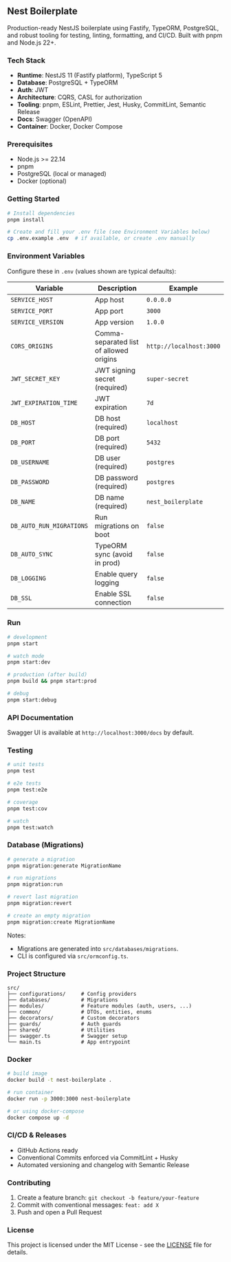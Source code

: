 ## Nest Boilerplate

Production-ready NestJS boilerplate using Fastify, TypeORM, PostgreSQL, and robust tooling for testing, linting, formatting, and CI/CD. Built with pnpm and Node.js 22+.

### Tech Stack

- **Runtime**: NestJS 11 (Fastify platform), TypeScript 5
- **Database**: PostgreSQL + TypeORM
- **Auth**: JWT
- **Architecture**: CQRS, CASL for authorization
- **Tooling**: pnpm, ESLint, Prettier, Jest, Husky, CommitLint, Semantic Release
- **Docs**: Swagger (OpenAPI)
- **Container**: Docker, Docker Compose

### Prerequisites

- Node.js >= 22.14
- pnpm
- PostgreSQL (local or managed)
- Docker (optional)

### Getting Started

```bash
# Install dependencies
pnpm install

# Create and fill your .env file (see Environment Variables below)
cp .env.example .env  # if available, or create .env manually
```

### Environment Variables

Configure these in `.env` (values shown are typical defaults):

| Variable | Description | Example |
| --- | --- | --- |
| `SERVICE_HOST` | App host | `0.0.0.0` |
| `SERVICE_PORT` | App port | `3000` |
| `SERVICE_VERSION` | App version | `1.0.0` |
| `CORS_ORIGINS` | Comma-separated list of allowed origins | `http://localhost:3000` |
| `JWT_SECRET_KEY` | JWT signing secret (required) | `super-secret` |
| `JWT_EXPIRATION_TIME` | JWT expiration | `7d` |
| `DB_HOST` | DB host (required) | `localhost` |
| `DB_PORT` | DB port (required) | `5432` |
| `DB_USERNAME` | DB user (required) | `postgres` |
| `DB_PASSWORD` | DB password (required) | `postgres` |
| `DB_NAME` | DB name (required) | `nest_boilerplate` |
| `DB_AUTO_RUN_MIGRATIONS` | Run migrations on boot | `false` |
| `DB_AUTO_SYNC` | TypeORM sync (avoid in prod) | `false` |
| `DB_LOGGING` | Enable query logging | `false` |
| `DB_SSL` | Enable SSL connection | `false` |

### Run

```bash
# development
pnpm start

# watch mode
pnpm start:dev

# production (after build)
pnpm build && pnpm start:prod

# debug
pnpm start:debug
```

### API Documentation

Swagger UI is available at `http://localhost:3000/docs` by default.

### Testing

```bash
# unit tests
pnpm test

# e2e tests
pnpm test:e2e

# coverage
pnpm test:cov

# watch
pnpm test:watch
```

### Database (Migrations)

```bash
# generate a migration
pnpm migration:generate MigrationName

# run migrations
pnpm migration:run

# revert last migration
pnpm migration:revert

# create an empty migration
pnpm migration:create MigrationName
```

Notes:
- Migrations are generated into `src/databases/migrations`.
- CLI is configured via `src/ormconfig.ts`.

### Project Structure

```
src/
├── configurations/     # Config providers
├── databases/          # Migrations
├── modules/            # Feature modules (auth, users, ...)
├── common/             # DTOs, entities, enums
├── decorators/         # Custom decorators
├── guards/             # Auth guards
├── shared/             # Utilities
├── swagger.ts          # Swagger setup
└── main.ts             # App entrypoint
```

### Docker

```bash
# build image
docker build -t nest-boilerplate .

# run container
docker run -p 3000:3000 nest-boilerplate

# or using docker-compose
docker compose up -d
```

### CI/CD & Releases

- GitHub Actions ready
- Conventional Commits enforced via CommitLint + Husky
- Automated versioning and changelog with Semantic Release

### Contributing

1. Create a feature branch: `git checkout -b feature/your-feature`
2. Commit with conventional messages: `feat: add X`
3. Push and open a Pull Request

### License

This project is licensed under the MIT License - see the [LICENSE](LICENSE) file for details.
